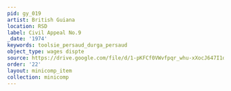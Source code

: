 ```yaml
---
pid: gy_019
artist: British Guiana
location: RSD
label: Civil Appeal No.9
_date: '1974'
keywords: toolsie_persaud_durga_persaud
object_type: wages dispte
source: https://drive.google.com/file/d/1-pKFCf0VWvfpqr_whu-xXocJ647I1dS6/view?usp=drive_link
order: '22'
layout: minicomp_item
collection: minicomp
---
```

